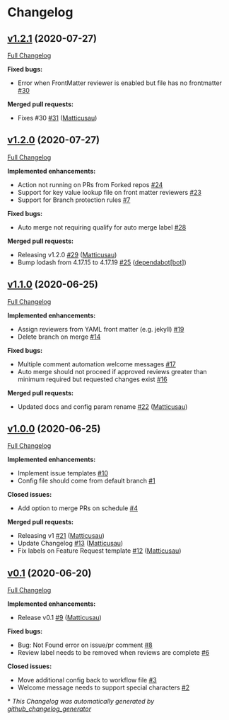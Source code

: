 # Changelog

## [v1.2.1](https://github.com/matticusau/pr-helper/tree/v1.2.1) (2020-07-27)

[Full Changelog](https://github.com/matticusau/pr-helper/compare/v1.2.0...v1.2.1)

**Fixed bugs:**

- Error when FrontMatter reviewer is enabled but file has no frontmatter [\#30](https://github.com/Matticusau/pr-helper/issues/30)

**Merged pull requests:**

- Fixes \#30 [\#31](https://github.com/Matticusau/pr-helper/pull/31) ([Matticusau](https://github.com/Matticusau))

## [v1.2.0](https://github.com/matticusau/pr-helper/tree/v1.2.0) (2020-07-27)

[Full Changelog](https://github.com/matticusau/pr-helper/compare/v1.1.0...v1.2.0)

**Implemented enhancements:**

- Action not running on PRs from Forked repos [\#24](https://github.com/Matticusau/pr-helper/issues/24)
- Support for key value lookup file on front matter reviewers [\#23](https://github.com/Matticusau/pr-helper/issues/23)
- Support for Branch protection rules [\#7](https://github.com/Matticusau/pr-helper/issues/7)

**Fixed bugs:**

- Auto merge not requiring qualify for auto merge label [\#28](https://github.com/Matticusau/pr-helper/issues/28)

**Merged pull requests:**

- Releasing v1.2.0 [\#29](https://github.com/Matticusau/pr-helper/pull/29) ([Matticusau](https://github.com/Matticusau))
- Bump lodash from 4.17.15 to 4.17.19 [\#25](https://github.com/Matticusau/pr-helper/pull/25) ([dependabot[bot]](https://github.com/apps/dependabot))

## [v1.1.0](https://github.com/matticusau/pr-helper/tree/v1.1.0) (2020-06-25)

[Full Changelog](https://github.com/matticusau/pr-helper/compare/v1.0.0...v1.1.0)

**Implemented enhancements:**

- Assign reviewers from YAML front matter \(e.g. jekyll\) [\#19](https://github.com/Matticusau/pr-helper/issues/19)
- Delete branch on merge [\#14](https://github.com/Matticusau/pr-helper/issues/14)

**Fixed bugs:**

- Multiple comment automation welcome messages [\#17](https://github.com/Matticusau/pr-helper/issues/17)
- Auto merge should not proceed if approved reviews greater than minimum required but requested changes exist [\#16](https://github.com/Matticusau/pr-helper/issues/16)

**Merged pull requests:**

- Updated docs and config param rename [\#22](https://github.com/Matticusau/pr-helper/pull/22) ([Matticusau](https://github.com/Matticusau))

## [v1.0.0](https://github.com/matticusau/pr-helper/tree/v1.0.0) (2020-06-25)

[Full Changelog](https://github.com/matticusau/pr-helper/compare/v0.1...v1.0.0)

**Implemented enhancements:**

- Implement issue templates [\#10](https://github.com/Matticusau/pr-helper/issues/10)
- Config file should come from default branch [\#1](https://github.com/Matticusau/pr-helper/issues/1)

**Closed issues:**

- Add option to merge PRs on schedule [\#4](https://github.com/Matticusau/pr-helper/issues/4)

**Merged pull requests:**

- Releasing v1 [\#21](https://github.com/Matticusau/pr-helper/pull/21) ([Matticusau](https://github.com/Matticusau))
- Update Changelog [\#13](https://github.com/Matticusau/pr-helper/pull/13) ([Matticusau](https://github.com/Matticusau))
- Fix labels on Feature Request template [\#12](https://github.com/Matticusau/pr-helper/pull/12) ([Matticusau](https://github.com/Matticusau))

## [v0.1](https://github.com/matticusau/pr-helper/tree/v0.1) (2020-06-20)

[Full Changelog](https://github.com/matticusau/pr-helper/compare/37ebf728140f171cdf3adaae799d27975612e095...v0.1)

**Implemented enhancements:**

- Release v0.1 [\#9](https://github.com/Matticusau/pr-helper/pull/9) ([Matticusau](https://github.com/Matticusau))

**Fixed bugs:**

- Bug: Not Found error on issue/pr comment [\#8](https://github.com/Matticusau/pr-helper/issues/8)
- Review label needs to be removed when reviews are complete [\#6](https://github.com/Matticusau/pr-helper/issues/6)

**Closed issues:**

- Move additional config back to workflow file [\#3](https://github.com/Matticusau/pr-helper/issues/3)
- Welcome message needs to support special characters [\#2](https://github.com/Matticusau/pr-helper/issues/2)



\* *This Changelog was automatically generated by [github_changelog_generator](https://github.com/github-changelog-generator/github-changelog-generator)*
